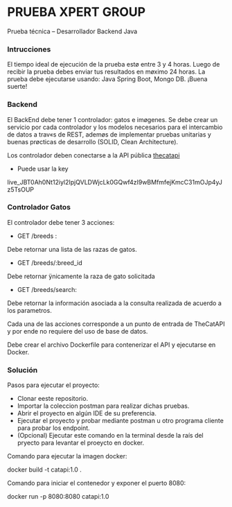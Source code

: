 # PRUEBA XPERT GROUP #

Prueba técnica – Desarrollador Backend Java

### Intrucciones ###

El tiempo ideal de ejecución de la prueba estø entre 3 y 4 horas. Luego de recibir la prueba debes enviar tus resultados en møximo 24 horas. La prueba debe ejecutarse usando: Java Spring Boot, Mongo DB.
¡Buena suerte!

### Backend ###

El BackEnd debe tener 1 controlador: gatos e imøgenes. Se debe crear un servicio por cada controlador y los modelos necesarios para el intercambio de datos a trav«s de REST, ademøs de implementar pruebas unitarias y buenas prøcticas de desarrollo (SOLID, Clean Architecture).

Los controlador deben conectarse a la API pública [thecatapi](https://thecatapi.com/) 

* Puede usar la key

live_JBT0Ah0Nt12iyl2IpjQVLDWjcLk0GQwf4zI9wBMfmfejKmcC31mOJp4yJz5TsOUP

### Controlador Gatos ###

El controlador debe tener 3 acciones:

* GET /breeds :

Debe retornar una lista de las razas de gatos.

* GET /breeds/:breed_id

Debe retornar ÿnicamente la raza de gato solicitada

* GET /breeds/search:

Debe retornar la información asociada a la consulta realizada de acuerdo a los parametros.

Cada una de las acciones corresponde a un punto de entrada de TheCatAPI y por ende no requiere del uso de base de datos.

Debe crear el archivo Dockerfile para contenerizar el API y ejecutarse en Docker.


### Solución ###

Pasos para ejecutar el proyecto:

* Clonar eeste repositorio.
* Importar la coleccion postman para realizar dichas pruebas.
* Abrir el proyecto en algún IDE de su preferencia.
* Ejecutar el proyecto y probar mediante postman u otro programa cliente para probar los endpoint.
* (Opcional) Ejecutar este comando en la terminal desde la raís del pryecto para levantar el proeycto en docker.

Comando para ejecutar la imagen docker:

docker build -t catapi:1.0 .

Comando para iniciar el contenedor y exponer el puerto 8080:

docker run -p 8080:8080 catapi:1.0
